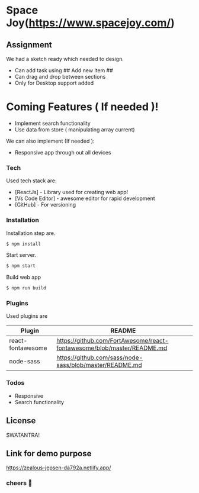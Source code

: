 # Space Joy(https://www.spacejoy.com/)

## Assignment

We had a sketch ready which needed to design.

- Can add task using ## Add new item ##
- Can drag and drop between sections
- Only for Desktop support added

# Coming Features ( If needed )!

- Implement search functionality
- Use data from store ( manipulating array current)

We can also implement (If needed ):

- Responsive app through out all devices

### Tech

Used tech stack are:

- [ReactJs] - Library used for creating web app!
- [Vs Code Editor] - awesome editor for rapid development
- [GitHub] - For versioning

### Installation

Installation step are.

```sh
$ npm install
```

Start server.

```sh
$ npm start
```

Build web app

```sh
$ npm run build
```

### Plugins

Used plugins are

| Plugin            | README                                                                 |
| ----------------- | ---------------------------------------------------------------------- |
| react-fontawesome | https://github.com/FortAwesome/react-fontawesome/blob/master/README.md |
| node-sass         | https://github.com/sass/node-sass/blob/master/README.md                |

### Todos

- Responsive
- Search functionality

## License

SWATANTRA!

## Link for demo purpose

https://zealous-jepsen-da792a.netlify.app/

### cheers 🥳
